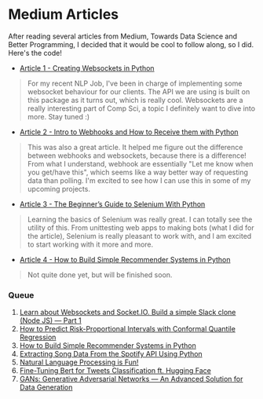 # Medium Articles

After reading several articles from Medium, Towards Data Science and Better Programming, I decided that it would be cool to follow along, so I did. Here's the code! 

- [Article 1 - Creating Websockets in Python](https://github.com/TrevorW-code/Medium-Articles/tree/main/article_1)
> For my recent NLP Job, I've been in charge of implementing some websocket behaviour for our clients. The API we are using is built on this package as it turns out, which is really cool. Websockets are a really interesting part of Comp Sci, a topic I definitely want to dive into more. Stay tuned :)

- [Article 2 - Intro to Webhooks and How to Receive them with Python](https://github.com/TrevorW-code/Medium-Articles/tree/main/article_2)
> This was also a great article. It helped me figure out the difference between webhooks and websockets, because there is a difference! From what I understand, webhook are essentially "Let me know when you get/have this", which seems like a way better way of requesting data than polling. I'm excited to see how I can use this in some of my upcoming projects.

- [Article 3 - The Beginner’s Guide to Selenium With Python](https://github.com/TrevorW-code/Medium-Articles/tree/main/article_3)
> Learning the basics of Selenium was really great. I can totally see the utility of this. From unittesting web apps to making bots (what I did for the article), Selenium is really pleasant to work with, and I am excited to start working with it more and more. 

- [Article 4 - How to Build Simple Recommender Systems in Python](https://github.com/TrevorW-code/Medium-Articles/tree/main/article_4)
> Not quite done yet, but will be finished soon. 

### Queue
1. [Learn about Websockets and Socket.IO. Build a simple Slack clone (Node JS) — Part 1](https://danielatuma.medium.com/learn-about-websockets-and-socket-io-build-a-simple-slack-clone-node-js-part-1-6ff4ecca3323)
2. [How to Predict Risk-Proportional Intervals with Conformal Quantile Regression](https://towardsdatascience.com/how-to-predict-risk-proportional-intervals-with-conformal-quantile-regression-175775840dc4)
3. [How to Build Simple Recommender Systems in Python](https://medium.com/swlh/how-to-build-simple-recommender-systems-in-python-647e5bcd78bd)
4. [Extracting Song Data From the Spotify API Using Python](https://towardsdatascience.com/extracting-song-data-from-the-spotify-api-using-python-b1e79388d50)
5. [Natural Language Processing is Fun!](https://medium.com/@ageitgey/natural-language-processing-is-fun-9a0bff37854e)
6. [Fine-Tuning Bert for Tweets Classification ft. Hugging Face](https://medium.com/mlearning-ai/fine-tuning-bert-for-tweets-classification-ft-hugging-face-8afebadd5dbf)
7. [GANs: Generative Adversarial Networks — An Advanced Solution for Data Generation](https://towardsdatascience.com/gans-generative-adversarial-networks-an-advanced-solution-for-data-generation-2ac9756a8a99)

